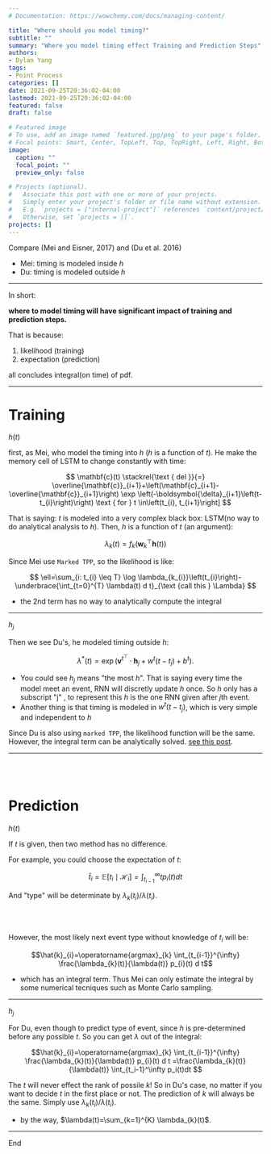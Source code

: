 ```yaml
---
# Documentation: https://wowchemy.com/docs/managing-content/

title: "Where should you model timing?"
subtitle: ""
summary: "Where you model timing effect Training and Prediction Steps"
authors: 
- Dylan Yang
tags: 
- Point Process
categories: []
date: 2021-09-25T20:36:02-04:00
lastmod: 2021-09-25T20:36:02-04:00
featured: false
draft: false

# Featured image
# To use, add an image named `featured.jpg/png` to your page's folder.
# Focal points: Smart, Center, TopLeft, Top, TopRight, Left, Right, BottomLeft, Bottom, BottomRight.
image:
  caption: ""
  focal_point: ""
  preview_only: false

# Projects (optional).
#   Associate this post with one or more of your projects.
#   Simply enter your project's folder or file name without extension.
#   E.g. `projects = ["internal-project"]` references `content/project/deep-learning/index.md`.
#   Otherwise, set `projects = []`.
projects: []
---
```


Compare (Mei and Eisner, 2017) and (Du et al. 2016)
- Mei: timing is modeled inside $h$
- Du: timing is modeled outside $h$


---

In short:

**where to model timing will have significant impact of training and prediction steps.**

That is because:
1. likelihood (training)
2. expectation (prediction)

all concludes integral(on time) of pdf.

---

# Training

$h(t)$

first, as Mei, who model the timing into $h$ ($h$ is a function of $t$). He make the memory cell of LSTM to change constantly with time:

$$
\mathbf{c}(t) \stackrel{\text { del }}{=} \overline{\mathbf{c}}_{i+1}+\left(\mathbf{c}_{i+1}-\overline{\mathbf{c}}_{i+1}\right) \exp \left(-\boldsymbol{\delta}_{i+1}\left(t-t_{i}\right)\right) \text { for } t \in\left(t_{i}, t_{i+1}\right]
$$

That is saying: $t$ is modeled into a very complex black box: LSTM(no way to do analytical analysis to $h$). Then, $h$ is a function of $t$ (an argument):

$$
\lambda_{k}(t)=f_{k}\left(\mathbf{w}_{k}^{\top} \mathbf{h}(t)\right)
$$


Since Mei use `Marked TPP`, so the likelihood is like:

$$
\ell=\sum_{i: t_{i} \leq T} \log \lambda_{k_{i}}\left(t_{i}\right)-\underbrace{\int_{t=0}^{T} \lambda(t) d t}_{\text {call this } \Lambda}
$$
- the 2nd term has no way to analytically compute the integral


---

$h_{j}$

Then we see Du's, he modeled timing outside $h$: 

$$
\lambda^{*}(t)=\exp \left(\boldsymbol{v}^{t^{\top}} \cdot \boldsymbol{h}_{j}+w^{t}\left(t-t_{j}\right)+b^{t}\right).
$$
- You could see $h_j$ means "the most $h$". That is saying every time the model meet an event, RNN will discretly update $h$ once. So $h$ only has a subscript "j" , to represent this $h$ is the one RNN given after $j$th event.
- Another thing is that timing is modeled in $w^{t}\left(t-t_{j}\right)$, which is very simple and independent to $h$


Since Du is also using `marked TPP`, the likelihood function will be the same. However, the integral term can be analytically solved. [see this post](https://imagoodboy.com/post/recurrent_marked_tpp/).


---

<br><br>

# Prediction

$h(t)$

If $t$ is given, then two method has no difference.

For example, you could choose the expectation of $t$:

$$\hat{t}_{i}=\mathbb{E}\left[t_{i} \mid \mathcal{H}_{i}\right]=\int_{t_{i-1}}^{\infty} t p_{i}(t) d t$$

And "type" will be determinate by $\lambda_{k}\left(t_{i}\right) / \lambda\left(t_{i}\right)$.

<br><br>


However, the most likely next event type without knowledge of $t_i$ will be:

$$\hat{k}_{i}=\operatorname{argmax}_{k} \int_{t_{i-1}}^{\infty} \frac{\lambda_{k}(t)}{\lambda(t)} p_{i}(t) d t$$
- which has an integral term. Thus Mei can only estimate the integral by some numerical tecniques such as Monte Carlo sampling.

---

$h_{j}$

For Du, even though to predict type of event, since $h$ is pre-determined before any possible $t$. So you can get $\lambda$ out of the integral:

$$\hat{k}_{i}=\operatorname{argmax}_{k} \int_{t_{i-1}}^{\infty} \frac{\lambda_{k}(t)}{\lambda(t)} p_{i}(t) d t =\frac{\lambda_{k}(t)}{\lambda(t)} \int_{t_i-1}^\infty p_i(t)dt $$

The $t$ will never effect the rank of possile $k$! So in Du's case, no matter if you want to decide $t$ in the first place or not. The prediction of $k$ will always be the same. Simply use $\lambda_{k}\left(t_{i}\right) / \lambda\left(t_{i}\right)$.
- by the way, $\lambda(t)=\sum_{k=1}^{K} \lambda_{k}(t)$.

---




End